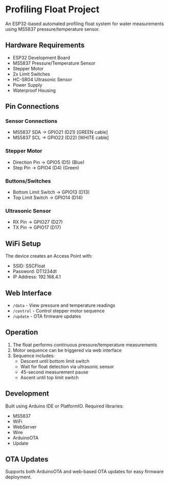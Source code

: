 # Profiling Float Project

An ESP32-based automated profiling float system for water measurements using MS5837 pressure/temperature sensor.

## Hardware Requirements

- ESP32 Development Board
- MS5837 Pressure/Temperature Sensor
- Stepper Motor
- 2x Limit Switches
- HC-SR04 Ultrasonic Sensor
- Power Supply
- Waterproof Housing

## Pin Connections

### Sensor Connections
- MS5837 SDA → GPIO21 (D21) [GREEN cable]
- MS5837 SCL → GPIO22 (D22) [WHITE cable]

### Stepper Motor
- Direction Pin → GPIO5 (D5) (Blue)
- Step Pin → GPIO4 (D4) (Green)

### Buttons/Switches
- Bottom Limit Switch → GPIO13 (D13)
- Top Limit Switch → GPIO14 (D14)

### Ultrasonic Sensor
- RX Pin → GPIO27 (D27)
- TX Pin → GPIO17 (D17)

## WiFi Setup

The device creates an Access Point with:
- SSID: SSCFloat
- Password: DT1234dt
- IP Address: 192.168.4.1

## Web Interface

- `/data` - View pressure and temperature readings
- `/control` - Control stepper motor sequence
- `/update` - OTA firmware updates

## Operation

1. The float performs continuous pressure/temperature measurements
2. Motor sequence can be triggered via web interface
3. Sequence includes:
   - Descent until bottom limit switch
   - Wait for float detection via ultrasonic sensor
   - 45-second measurement pause
   - Ascent until top limit switch

## Development

Built using Arduino IDE or PlatformIO. Required libraries:
- MS5837
- WiFi
- WebServer
- Wire
- ArduinoOTA
- Update

## OTA Updates

Supports both ArduinoOTA and web-based OTA updates for easy firmware deployment.